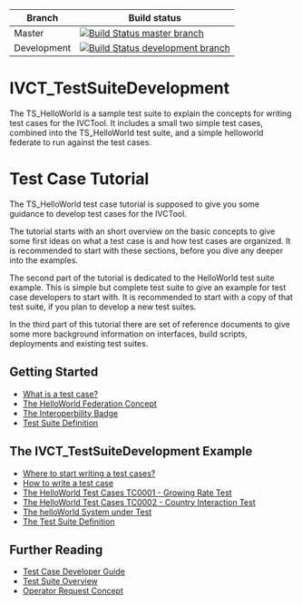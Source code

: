 | Branch | Build status |
| ------ | ------------ |
| Master | [![Build Status master branch](https://travis-ci.org/IVCTool/IVCT_TestSuiteDevelopment.svg?branch=master)](https://travis-ci.org/IVCTool/IVCT_TestSuiteDevelopment) |
| Development | [![Build Status development branch](https://travis-ci.org/IVCTool/IVCT_TestSuiteDevelopment.svg?branch=development)](https://travis-ci.org/IVCTool/IVCT_TestSuiteDevelopment) |

# IVCT_TestSuiteDevelopment

The TS_HelloWorld is a sample test suite to explain the concepts for writing test cases for the IVCTool. It includes a small two simple test cases, combined into the TS_HelloWorld test suite, and a simple helloworld federate to run against the test cases.

# Test Case Tutorial

The TS_HelloWorld test case tutorial is supposed to give you some guidance to develop test cases for the IVCTool.

The tutorial starts with an short overview on the basic concepts to give some first ideas on what a test case is and how test cases are organized. It is recommended to start with these sections, before you dive any deeper into the examples.

The second part of the tutorial is dedicated to the HelloWorld test suite example. This is simple but complete test suite to give an example for test case developers to start with. It is recommended to start with a copy of that test suite, if you plan to develop a new test suites.

In the third part of this tutorial there are set of reference documents to give some more background information on interfaces, build scripts, deployments and existing test suites.

## Getting Started

* [What is a test case?](docs/src/1-1-what-is-a-test-case.adoc)
* [The HelloWorld Federation Concept](docs/src/1-2-hw-federation.adoc)
* [The Interoperbility Badge](docs/src/1-3-hw-interoperability-badge.adoc)
* [Test Suite Definition](docs/src/1-4-test-suite.adoc)


## The IVCT_TestSuiteDevelopment Example

* [Where to start writing a test cases?](docs/src/2-1-how-to-organize-test-cases.adoc)
* [How to write a test case](docs/src/2-2-how-to-write-a-test-case.adoc)
* [The HelloWorld Test Cases TC0001 - Growing Rate Test](docs/src/2-3-hw-test-case-0001.adoc)
* [The HelloWorld Test Cases TC0002 - Country Interaction Test](docs/src/2-4-hw-test-case-0002.adoc)
* [The helloWorld System under Test](docs/src/2-5-hw-sut.adoc)
* [The Test Suite Definition](docs/src/2-6-ts-hw-structure.adoc)

## Further Reading

* [Test Case Developer Guide](docs/src/3-2-TcDevelGuide.adoc)
* [Test Suite Overview](docs/src/3-5-testsuite-overview.adoc)
* [Operator Request Concept](docs/src/Operator-Request.adoc)
